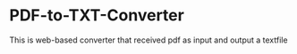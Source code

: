 # PDF-to-TXT-Converter
This is web-based converter that received pdf as input and output a textfile
